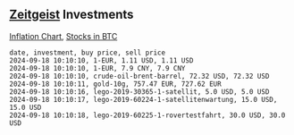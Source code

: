 ## [Zeitgeist](index.html) Investments

[Inflation Chart](https://inflationchart.com),
[Stocks in BTC](https://stonksinbtc.xyz/)

```
date, investment, buy price, sell price
2024-09-18 10:10:10, 1-EUR, 1.11 USD, 1.11 USD
2024-09-18 10:10:10, 1-EUR, 7.9 CNY, 7.9 CNY
2024-09-18 10:10:10, crude-oil-brent-barrel, 72.32 USD, 72.32 USD
2024-09-18 10:10:11, gold-10g, 757.47 EUR, 727.62 EUR
2024-09-18 10:10:16, lego-2019-30365-1-satellit, 5.0 USD, 5.0 USD
2024-09-18 10:10:17, lego-2019-60224-1-satellitenwartung, 15.0 USD, 15.0 USD
2024-09-18 10:10:18, lego-2019-60225-1-rovertestfahrt, 30.0 USD, 30.0 USD
```
